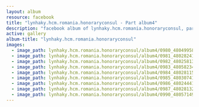 ```yaml
---
layout: album
resource: facebook
title: "lynhaky.hcm.romania.honoraryconsul - Part album4"
description: "facebook album of lynhaky.hcm.romania.honoraryconsul, part album4."
active: gallery
album-title: "lynhaky.hcm.romania.honoraryconsul"
images:
  - image_path: lynhaky.hcm.romania.honoraryconsul/album4/0980_480499583_1168638927953399_2515450653968418397_n.jpg
  - image_path: lynhaky.hcm.romania.honoraryconsul/album4/0981_480282410_1168638954620063_4568049181715204522_n.jpg
  - image_path: lynhaky.hcm.romania.honoraryconsul/album4/0982_480258130_1168638971286728_4766729070704778442_n.jpg
  - image_path: lynhaky.hcm.romania.honoraryconsul/album4/0983_480582348_1168638934620065_3537342794607840054_n.jpg
  - image_path: lynhaky.hcm.romania.honoraryconsul/album4/0984_480281157_1168638921286733_7275190800975461987_n.jpg
  - image_path: lynhaky.hcm.romania.honoraryconsul/album4/0985_480307415_1168636801286945_2658369301569389596_n.jpg
  - image_path: lynhaky.hcm.romania.honoraryconsul/album4/0986_480244413_1168635581287067_4936541650992507018_n.jpg
  - image_path: lynhaky.hcm.romania.honoraryconsul/album4/0987_480281329_1168635601287065_7791596053927457769_n.jpg
  - image_path: lynhaky.hcm.romania.honoraryconsul/album4/0990_480571498_1168635437953748_627812082239209556_n.jpg
---
```

